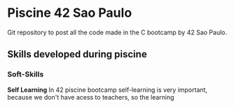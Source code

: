 # Piscine 42 Sao Paulo

Git repository to post all the code made in the C bootcamp by 42 Sao Paulo.

## Skills developed during piscine

### Soft-Skills
**Self Learning**
	In 42 piscine bootcamp self-learning is very important, because we don't 
have acess to teachers, so the learning

